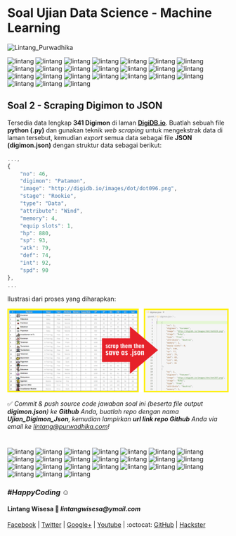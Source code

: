 # Soal Ujian Data Science - Machine Learning

![Lintang_Purwadhika](https://static.wixstatic.com/media/2e6af2_f69a4271c3534ae1869a7ed63e278b2b~mv2.png/v1/fill/w_246,h_39,al_c,usm_0.66_1.00_0.01/2e6af2_f69a4271c3534ae1869a7ed63e278b2b~mv2.png)

<img src='http://digidb.io/images/dot/dot050.png' alt='lintang' style='height:13px; width:18px'/> <img src='http://digidb.io/images/dot/dot151.png' alt='lintang' style='height:13px; width:18px'/> <img src='http://digidb.io/images/dot/dot303.png' alt='lintang' style='height:13px; width:18px'/> <img src='http://digidb.io/images/dot/dot343.png' alt='lintang' style='height:13px; width:18px'/> <img src='http://digidb.io/images/dot/dot348.png' alt='lintang' style='height:13px; width:18px'/> <img src='http://digidb.io/images/dot/dot307.png' alt='lintang' style='height:13px; width:18px'/> <img src='http://digidb.io/images/dot/dot096.png' alt='lintang' style='height:13px; width:18px'/> <img src='http://digidb.io/images/dot/dot081.png' alt='lintang' style='height:13px; width:18px'/> <img src='http://digidb.io/images/dot/dot361.png' alt='lintang' style='height:13px; width:18px'/> <img src='http://digidb.io/images/dot/dot114.png' alt='lintang' style='height:13px; width:18px'/> <img src='http://digidb.io/images/dot/dot392.png' alt='lintang' style='height:13px; width:18px'/> <img src='http://digidb.io/images/dot/dot706.png' alt='lintang' style='height:13px; width:18px'/> <img src='http://digidb.io/images/dot/dot707.png' alt='lintang' style='height:13px; width:18px'/> <img src='http://digidb.io/images/dot/dot090.png' alt='lintang' style='height:13px; width:18px'/> <img src='http://digidb.io/images/dot/dot055.png' alt='lintang' style='height:13px; width:18px'/> <img src='http://digidb.io/images/dot/dot701.png' alt='lintang' style='height:13px; width:18px'/> <img src='http://digidb.io/images/dot/dot391.png' alt='lintang' style='height:13px; width:18px'/> <img src='http://digidb.io/images/dot/dot389.png' alt='lintang' style='height:13px; width:18px'/> <img src='http://digidb.io/images/dot/dot758.png' alt='lintang' style='height:13px; width:18px'/>
<img src='http://digidb.io/images/dot/dot697.png' alt='lintang' style='height:13px; width:18px'/> <img src='http://digidb.io/images/dot/dot020.png' alt='lintang' style='height:13px; width:18px'/> <img src='http://digidb.io/images/dot/dot708.png' alt='lintang' style='height:13px; width:18px'/> <img src='http://digidb.io/images/dot/dot009.png' alt='lintang' style='height:13px; width:18px'/> <img src='http://digidb.io/images/dot/dot112.png' alt='lintang' style='height:13px; width:18px'/>

## **Soal 2 - Scraping Digimon to JSON**

Tersedia data lengkap __341 Digimon__ di laman [__DigiDB.io__](http://digidb.io/digimon-list/). Buatlah sebuah file __python (.py)__ dan gunakan teknik _web scraping_ untuk mengekstrak data di laman tersebut, kemudian _export_ semua data sebagai file __JSON (digimon.json)__ dengan struktur data sebagai berikut:

```javascript
...,
{
    "no": 46,
    "digimon": "Patamon",
    "image": "http://digidb.io/images/dot/dot096.png",
    "stage": "Rookie",
    "type": "Data",
    "attribute": "Wind",
    "memory": 4,
    "equip slots": 1,
    "hp": 880,
    "sp": 93,
    "atk": 79,
    "def": 74,
    "int": 92,
    "spd": 90
},
...
```

Ilustrasi dari proses yang diharapkan:

![soal2](./soal2.png)

✅ _Commit & push source code jawaban soal ini (beserta file output __digimon.json__) ke __Github__ Anda, buatlah repo dengan nama __Ujian_Digimon_Json__, kemudian lampirkan __url link repo Github__ Anda via email ke lintang@purwadhika.com!_

#

<img src='http://digidb.io/images/dot/dot326.png' alt='lintang' style='height:13px; width:18px'/> <img src='http://digidb.io/images/dot/dot012.png' alt='lintang' style='height:13px; width:18px'/> <img src='http://digidb.io/images/dot/dot304.png' alt='lintang' style='height:13px; width:18px'/> <img src='http://digidb.io/images/dot/dot344.png' alt='lintang' style='height:13px; width:18px'/> <img src='http://digidb.io/images/dot/dot349.png' alt='lintang' style='height:13px; width:18px'/> <img src='http://digidb.io/images/dot/dot308.png' alt='lintang' style='height:13px; width:18px'/> <img src='http://digidb.io/images/dot/dot087.png' alt='lintang' style='height:13px; width:18px'/> <img src='http://digidb.io/images/dot/dot093.png' alt='lintang' style='height:13px; width:18px'/> <img src='http://digidb.io/images/dot/dot148.png' alt='lintang' style='height:13px; width:18px'/> <img src='http://digidb.io/images/dot/dot365.png' alt='lintang' style='height:13px; width:18px'/> <img src='http://digidb.io/images/dot/dot091.png' alt='lintang' style='height:13px; width:18px'/> <img src='http://digidb.io/images/dot/dot015.png' alt='lintang' style='height:13px; width:18px'/> <img src='http://digidb.io/images/dot/dot711.png' alt='lintang' style='height:13px; width:18px'/> <img src='http://digidb.io/images/dot/dot078.png' alt='lintang' style='height:13px; width:18px'/> <img src='http://digidb.io/images/dot/dot068.png' alt='lintang' style='height:13px; width:18px'/> <img src='http://digidb.io/images/dot/dot710.png' alt='lintang' style='height:13px; width:18px'/> <img src='http://digidb.io/images/dot/dot395.png' alt='lintang' style='height:13px; width:18px'/> <img src='http://digidb.io/images/dot/dot904.png' alt='lintang' style='height:13px; width:18px'/> <img src='http://digidb.io/images/dot/dot901.png' alt='lintang' style='height:13px; width:18px'/>
<img src='http://digidb.io/images/dot/dot105.png' alt='lintang' style='height:13px; width:18px'/> <img src='http://digidb.io/images/dot/dot420.png' alt='lintang' style='height:13px; width:18px'/> <img src='http://digidb.io/images/dot/dot779.png' alt='lintang' style='height:13px; width:18px'/> <img src='http://digidb.io/images/dot/dot080.png' alt='lintang' style='height:13px; width:18px'/> <img src='http://digidb.io/images/dot/dot135.png' alt='lintang' style='height:13px; width:18px'/>

### *__#HappyCoding__* :relaxed:

#### Lintang Wisesa :love_letter: _lintangwisesa@ymail.com_

[Facebook](https://www.facebook.com/lintangbagus) | 
[Twitter](https://twitter.com/Lintang_Wisesa) |
[Google+](https://plus.google.com/u/0/+LintangWisesa1) |
[Youtube](https://www.youtube.com/user/lintangbagus) | 
:octocat: [GitHub](https://github.com/LintangWisesa) |
[Hackster](https://www.hackster.io/lintangwisesa)
